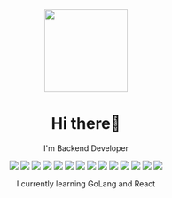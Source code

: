 <div align="center">
  <img height="150" src="https://i.giphy.com/media/v1.Y2lkPTc5MGI3NjExZHowd2Y3dGM3YXg4MDlvM2QwY2ZqMnltZm44ZWZhbnVuNXQxYnoxdSZlcD12MV9pbnRlcm5hbF9naWZfYnlfaWQmY3Q9dg/nuufztgCvyJZIuSkgd/giphy.gif"  />
</div>

<div align="center">
  <h1>Hi there👋</h1>
  <p>I'm Backend Developer</p>
  <p>
    <img src="https://img.shields.io/badge/Spring_Boot-6DB33F?style=for-the-badge&logo=spring-boot&logoColor=white" heigth="50"/>
    <img src="https://img.shields.io/badge/MySQL-005C84?style=for-the-badge&logo=mysql&logoColor=white" heigth="50"/>
    <img src="https://img.shields.io/badge/MongoDB-4EA94B?style=for-the-badge&logo=mongodb&logoColor=white" heigth="50">
    <img src="https://img.shields.io/badge/PostgreSQL-316192?style=for-the-badge&logo=postgresql&logoColor=white" heigth="50">
    <img src="https://img.shields.io/badge/redis-%23DD0031.svg?&style=for-the-badge&logo=redis&logoColor=white" heigth="50">
    <img src="https://img.shields.io/badge/Docker-2CA5E0?style=for-the-badge&logo=docker&logoColor=white" heigth="50">
    <img src="https://img.shields.io/badge/React-20232A?style=for-the-badge&logo=react&logoColor=61DAFB" heigth="50"> 
    <img src="https://img.shields.io/badge/Spring-6DB33F?style=for-the-badge&logo=spring&logoColor=white" heigth="50"> 
    <img src="https://img.shields.io/badge/IntelliJ_IDEA-000000.svg?style=for-the-badge&logo=intellij-idea&logoColor=white" heigth="50">
    <img src="https://img.shields.io/badge/NeoVim-%2357A143.svg?&style=for-the-badge&logo=neovim&logoColor=white" heigth="50">
    <img src="https://img.shields.io/badge/Go-00ADD8?style=for-the-badge&logo=go&logoColor=white" heigth="50">
    <img src="https://img.shields.io/badge/C%23-239120?style=for-the-badge&logo=csharp&logoColor=white" heigth="50">
    <img src="https://img.shields.io/badge/JavaScript-323330?style=for-the-badge&logo=javascript&logoColor=F7DF1E" heigth="50">
    <img src="https://img.shields.io/badge/Spring_Security-6DB33F?style=for-the-badge&logo=Spring-Security&logoColor=white" heigth="50">
  </p>
  <p>I currently learning GoLang and React</p>
</div>
